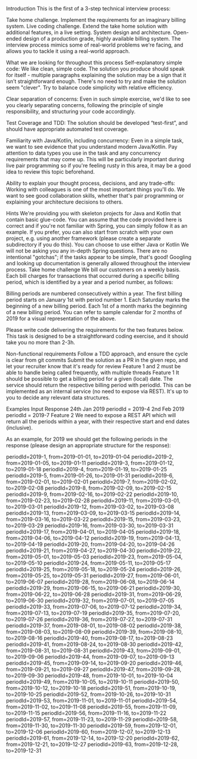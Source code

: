 Introduction
This is the first of a 3-step technical interview process:

Take home challenge. Implement the requirements for an imaginary billing system.
Live coding challenge. Extend the take home solution with additional features, in a live setting.
System design and architecture. Open-ended design of a production grade, highly available billing system.
The interview process mimics some of real-world problems we're facing, and allows you to tackle it using a real-world approach.

What we are looking for throughout this process
Self-explanatory simple code: We like clean, simple code. The solution you produce should speak for itself - multiple paragraphs explaining the solution may be a sign that it isn’t straightforward enough. There's no need to try and make the solution seem "clever". Try to balance code simplicity with relative efficiency.

Clear separation of concerns: Even in such simple exercise, we'd like to see you clearly separating concerns, following the principle of single responsibility, and structuring your code accordingly.

Test Coverage and TDD: The solution should be developed “test-first”, and should have appropriate automated test coverage.

Familiarity with Java/Kotlin, including concurrency: Even in a simple task, we want to see evidence that you understand modern Java/Kotlin. Pay attention to data types you use in the task and any concurrency requirements that may come up. This will be particularly important during live pair programming so if you're feeling rusty in this area, it may be a good idea to review this topic beforehand.

Ability to explain your thought process, decisions, and any trade-offs: Working with colleagues is one of the most important things you'll do. We want to see good collaboration skills, whether that's pair programming or explaining your architecture decisions to others.

Hints
We're providing you with skeleton projects for Java and Kotlin that contain basic glue-code. You can assume that the code provided here is correct and if you're not familiar with Spring, you can simply follow it as an example. If you prefer, you can also start from scratch with your own project, e.g. using another framework (please create a separate subdirectory if you do this).
You can choose to use either Java or Kotlin
We will not be asking you any in-depth Spring questions.
There are no intentional "gotchas"; if the tasks appear to be simple, that's good!
Googling and looking up documentation is generally allowed throughout the interview process.
Take home challenge
We bill our customers on a weekly basis. Each bill charges for transactions that occurred during a specific billing period, which is identified by a year and a period number, as follows:

Billing periods are numbered consecutively within a year.
The first billing period starts on January 1st with period number 1.
Each Saturday marks the beginning of a new billing period.
Each 1st of a month marks the beginning of a new billing period.
You can refer to sample calendar for 2 months of 2019 for a visual representation of the above.

Please write code delivering the requirements for the two features below. This task is designed to be a straightforward coding exercise, and it should take you no more than 2-3h.

Non-functional requirements
Follow a TDD approach, and ensure the cycle is clear from git commits
Submit the solution as a PR in the given repo, and let your recruiter know that it's ready for review
Feature 1 and 2 must be able to handle being called frequently, with multiple threads
Feature 1
It should be possible to get a billing period for a given (local) date. The service should return the respective billing period with periodId. This can be implemented as an internal service (no need to expose via REST). It's up to you to decide any relevant data structures.

Examples
Input	Response
24th Jan 2019	periodId = 2019-4
2nd Feb 2019	periodId = 2019-7
Feature 2
We need to expose a REST API which will return all the periods within a year, with their respective start and end dates (inclusive).

As an example, for 2019 we should get the following periods in the response (please design an appropriate structure for the response):

periodId=2019-1, from=2019-01-01, to=2019-01-04
periodId=2019-2, from=2019-01-05, to=2019-01-11
periodId=2019-3, from=2019-01-12, to=2019-01-18
periodId=2019-4, from=2019-01-19, to=2019-01-25
periodId=2019-5, from=2019-01-26, to=2019-01-31
periodId=2019-6, from=2019-02-01, to=2019-02-01
periodId=2019-7, from=2019-02-02, to=2019-02-08
periodId=2019-8, from=2019-02-09, to=2019-02-15
periodId=2019-9, from=2019-02-16, to=2019-02-22
periodId=2019-10, from=2019-02-23, to=2019-02-28
periodId=2019-11, from=2019-03-01, to=2019-03-01
periodId=2019-12, from=2019-03-02, to=2019-03-08
periodId=2019-13, from=2019-03-09, to=2019-03-15
periodId=2019-14, from=2019-03-16, to=2019-03-22
periodId=2019-15, from=2019-03-23, to=2019-03-29
periodId=2019-16, from=2019-03-30, to=2019-03-31
periodId=2019-17, from=2019-04-01, to=2019-04-05
periodId=2019-18, from=2019-04-06, to=2019-04-12
periodId=2019-19, from=2019-04-13, to=2019-04-19
periodId=2019-20, from=2019-04-20, to=2019-04-26
periodId=2019-21, from=2019-04-27, to=2019-04-30
periodId=2019-22, from=2019-05-01, to=2019-05-03
periodId=2019-23, from=2019-05-04, to=2019-05-10
periodId=2019-24, from=2019-05-11, to=2019-05-17
periodId=2019-25, from=2019-05-18, to=2019-05-24
periodId=2019-26, from=2019-05-25, to=2019-05-31
periodId=2019-27, from=2019-06-01, to=2019-06-07
periodId=2019-28, from=2019-06-08, to=2019-06-14
periodId=2019-29, from=2019-06-15, to=2019-06-21
periodId=2019-30, from=2019-06-22, to=2019-06-28
periodId=2019-31, from=2019-06-29, to=2019-06-30
periodId=2019-32, from=2019-07-01, to=2019-07-05
periodId=2019-33, from=2019-07-06, to=2019-07-12
periodId=2019-34, from=2019-07-13, to=2019-07-19
periodId=2019-35, from=2019-07-20, to=2019-07-26
periodId=2019-36, from=2019-07-27, to=2019-07-31
periodId=2019-37, from=2019-08-01, to=2019-08-02
periodId=2019-38, from=2019-08-03, to=2019-08-09
periodId=2019-39, from=2019-08-10, to=2019-08-16
periodId=2019-40, from=2019-08-17, to=2019-08-23
periodId=2019-41, from=2019-08-24, to=2019-08-30
periodId=2019-42, from=2019-08-31, to=2019-08-31
periodId=2019-43, from=2019-09-01, to=2019-09-06
periodId=2019-44, from=2019-09-07, to=2019-09-13
periodId=2019-45, from=2019-09-14, to=2019-09-20
periodId=2019-46, from=2019-09-21, to=2019-09-27
periodId=2019-47, from=2019-09-28, to=2019-09-30
periodId=2019-48, from=2019-10-01, to=2019-10-04
periodId=2019-49, from=2019-10-05, to=2019-10-11
periodId=2019-50, from=2019-10-12, to=2019-10-18
periodId=2019-51, from=2019-10-19, to=2019-10-25
periodId=2019-52, from=2019-10-26, to=2019-10-31
periodId=2019-53, from=2019-11-01, to=2019-11-01
periodId=2019-54, from=2019-11-02, to=2019-11-08
periodId=2019-55, from=2019-11-09, to=2019-11-15
periodId=2019-56, from=2019-11-16, to=2019-11-22
periodId=2019-57, from=2019-11-23, to=2019-11-29
periodId=2019-58, from=2019-11-30, to=2019-11-30
periodId=2019-59, from=2019-12-01, to=2019-12-06
periodId=2019-60, from=2019-12-07, to=2019-12-13
periodId=2019-61, from=2019-12-14, to=2019-12-20
periodId=2019-62, from=2019-12-21, to=2019-12-27
periodId=2019-63, from=2019-12-28, to=2019-12-31